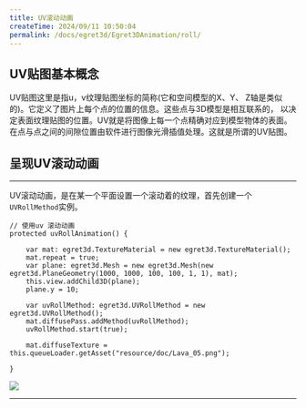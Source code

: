 ```yaml
---
title: UV滚动动画
createTime: 2024/09/11 10:50:04
permalink: /docs/egret3d/Egret3DAnimation/roll/
---
```

     
## UV贴图基本概念   
UV贴图这里是指u，v纹理贴图坐标的简称(它和空间模型的X、Y、 Z轴是类似的)。它定义了图片上每个点的位置的信息。这些点与3D模型是相互联系的， 以决定表面纹理贴图的位置。UV就是将图像上每一个点精确对应到模型物体的表面。在点与点之间的间隙位置由软件进行图像光滑插值处理。这就是所谓的UV贴图。      

## 呈现UV滚动动画
----------

UV滚动动画，是在某一个平面设置一个滚动着的纹理，首先创建一个`UVRollMethod`实例。   

    // 使用uv 滚动动画 
    protected uvRollAnimation() {

        var mat: egret3d.TextureMaterial = new egret3d.TextureMaterial();
        mat.repeat = true;
        var plane: egret3d.Mesh = new egret3d.Mesh(new egret3d.PlaneGeometry(1000, 1000, 100, 100, 1, 1), mat);
        this.view.addChild3D(plane);
        plane.y = 10;

        var uvRollMethod: egret3d.UVRollMethod = new egret3d.UVRollMethod();
        mat.diffusePass.addMethod(uvRollMethod);
        uvRollMethod.start(true);

        mat.diffuseTexture = this.queueLoader.getAsset("resource/doc/Lava_05.png");

    }       

![](Img_5.gif)

----------

